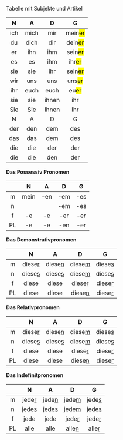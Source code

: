 Tabelle mit Subjekte und Artikel

| N   | A    | D     | G                   |
|:---:|:----:|:-----:|:-------------------:|
| ich | mich | mir   | mein<mark>er</mark> |
| du  | dich | dir   | dein<mark>er</mark> |
| er  | ihn  | ihm   | sein<mark>er</mark> |
| es  | es   | ihm   | ihr<mark>er</mark>  |
| sie | sie  | ihr   | sein<mark>er</mark> |
| wir | uns  | uns   | uns<mark>er</mark>  |
| ihr | euch | euch  | eu<mark>er</mark>   |
| sie | sie  | ihnen | ihr                 |
| Sie | Sie  | Ihnen | Ihr                 |
| N   | A    | D     | G                   |
| der | den  | dem   | des                 |
| das | das  | dem   | des                 |
| die | die  | der   | der                 |
| die | die  | den   | der                 |

**Das Possessiv Pronomen**

|     | N    | A   | D   | G   |
|:---:|:----:|:---:|:---:|:---:|
| m   | mein | -en | -em | -es |
| n   |      |     | -em | -es |
| f   | -e   | -e  | -er | -er |
| PL  | -e   | -e  | -en | -er |

**Das Demonstrativpronomen**

|     | N             | A             | D             | G             |
|:---:|:-------------:|:-------------:|:-------------:|:-------------:|
| m   | diese<u>r</u> | diese<u>n</u> | diese<u>m</u> | diese<u>s</u> |
| n   | diese<u>s</u> | diese<u>s</u> | diese<u>m</u> | diese<u>s</u> |
| f   | diese         | diese         | diese<u>r</u> | diese<u>r</u> |
| PL  | diese         | diese         | diese<u>n</u> | diese<u>r</u> |


**Das Relativpronomen**

|     | N             | A             | D             | G             |
|:---:|:-------------:|:-------------:|:-------------:|:-------------:|
| m   | diese<u>r</u> | diese<u>n</u> | diese<u>m</u> | diese<u>s</u> |
| n   | diese<u>s</u> | diese<u>s</u> | diese<u>m</u> | diese<u>s</u> |
| f   | diese         | diese         | diese<u>r</u> | diese<u>r</u> |
| PL  | diese         | diese         | diese<u>n</u> | diese<u>r</u> |

**Das Indefinitpronomen**

|     | N            | A            | D            | G            |
|:---:|:------------:|:------------:|:------------:|:------------:|
| m   | jede<u>r</u> | jede<u>n</u> | jede<u>m</u> | jede<u>s</u> |
| n   | jede<u>s</u> | jede<u>s</u> | jede<u>m</u> | jede<u>s</u> |
| f   | jede         | jede         | jede<u>r</u> | jede<u>r</u> |
| PL  | alle         | alle         | alle<u>n</u> | alle<u>r</u> |